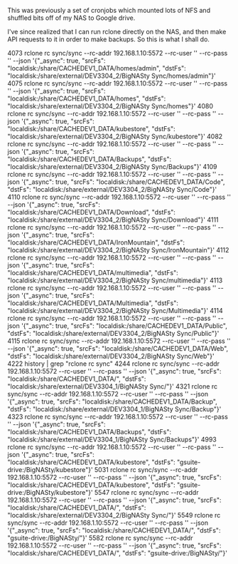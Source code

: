 This was previously a set of cronjobs which mounted lots of NFS and shuffled bits off of my NAS to Google drive.

I've since realized that I can run rclone directly on the NAS, and then make API requests to it in order to make backups. So this is what I shall do.

4073  rclone rc sync/sync --rc-addr 192.168.1.10:5572 --rc-user '' --rc-pass '' --json '{"_async": true, "srcFs": "localdisk:/share/CACHEDEV1_DATA/homes/admin", "dstFs": "localdisk:/share/external/DEV3304_2/BigNASty Sync/homes/admin"}'
 4075  rclone rc sync/sync --rc-addr 192.168.1.10:5572 --rc-user '' --rc-pass '' --json '{"_async": true, "srcFs": "localdisk:/share/CACHEDEV1_DATA/homes", "dstFs": "localdisk:/share/external/DEV3304_2/BigNASty Sync/homes"}'
 4080  rclone rc sync/sync --rc-addr 192.168.1.10:5572 --rc-user '' --rc-pass '' --json '{"_async": true, "srcFs": "localdisk:/share/CACHEDEV1_DATA/kubestore", "dstFs": "localdisk:/share/external/DEV3304_2/BigNASty Sync/kubestore"}'
 4082  rclone rc sync/sync --rc-addr 192.168.1.10:5572 --rc-user '' --rc-pass '' --json '{"_async": true, "srcFs": "localdisk:/share/CACHEDEV1_DATA/Backups", "dstFs": "localdisk:/share/external/DEV3304_2/BigNASty Sync/Backups"}'
 4109  rclone rc sync/sync --rc-addr 192.168.1.10:5572 --rc-user '' --rc-pass '' --json '{"_async": true, "srcFs": "localdisk:/share/CACHEDEV1_DATA/Code", "dstFs": "localdisk:/share/external/DEV3304_2/BigNASty Sync/Code"}'
 4110  rclone rc sync/sync --rc-addr 192.168.1.10:5572 --rc-user '' --rc-pass '' --json '{"_async": true, "srcFs": "localdisk:/share/CACHEDEV1_DATA/Download", "dstFs": "localdisk:/share/external/DEV3304_2/BigNASty Sync/Download"}'
 4111  rclone rc sync/sync --rc-addr 192.168.1.10:5572 --rc-user '' --rc-pass '' --json '{"_async": true, "srcFs": "localdisk:/share/CACHEDEV1_DATA/IronMountain", "dstFs": "localdisk:/share/external/DEV3304_2/BigNASty Sync/IronMountain"}'
 4112  rclone rc sync/sync --rc-addr 192.168.1.10:5572 --rc-user '' --rc-pass '' --json '{"_async": true, "srcFs": "localdisk:/share/CACHEDEV1_DATA/multimedia", "dstFs": "localdisk:/share/external/DEV3304_2/BigNASty Sync/multimedia"}'
 4113  rclone rc sync/sync --rc-addr 192.168.1.10:5572 --rc-user '' --rc-pass '' --json '{"_async": true, "srcFs": "localdisk:/share/CACHEDEV1_DATA/Multimedia", "dstFs": "localdisk:/share/external/DEV3304_2/BigNASty Sync/Multimedia"}'
 4114  rclone rc sync/sync --rc-addr 192.168.1.10:5572 --rc-user '' --rc-pass '' --json '{"_async": true, "srcFs": "localdisk:/share/CACHEDEV1_DATA/Public", "dstFs": "localdisk:/share/external/DEV3304_2/BigNASty Sync/Public"}'
 4115  rclone rc sync/sync --rc-addr 192.168.1.10:5572 --rc-user '' --rc-pass '' --json '{"_async": true, "srcFs": "localdisk:/share/CACHEDEV1_DATA/Web", "dstFs": "localdisk:/share/external/DEV3304_2/BigNASty Sync/Web"}'
 4222  history | grep "rclone rc sync"
 4244  rclone rc sync/sync --rc-addr 192.168.1.10:5572 --rc-user '' --rc-pass '' --json '{"_async": true, "srcFs": "localdisk:/share/CACHEDEV1_DATA/", "dstFs": "localdisk:/share/external/DEV3304_1/BigNASty Sync/"}'
 4321  rclone rc sync/sync --rc-addr 192.168.1.10:5572 --rc-user '' --rc-pass '' --json '{"_async": true, "srcFs": "localdisk:/share/CACHEDEV1_DATA/Backup", "dstFs": "localdisk:/share/external/DEV3304_1/BigNASty Sync/Backup"}'
 4323  rclone rc sync/sync --rc-addr 192.168.1.10:5572 --rc-user '' --rc-pass '' --json '{"_async": true, "srcFs": "localdisk:/share/CACHEDEV1_DATA/Backups", "dstFs": "localdisk:/share/external/DEV3304_1/BigNASty Sync/Backups"}'
 4993  rclone rc sync/sync --rc-addr 192.168.1.10:5572 --rc-user '' --rc-pass '' --json '{"_async": true, "srcFs": "localdisk:/share/CACHEDEV1_DATA/kubestore", "dstFs": "gsuite-drive:/BigNASty/kubestore"}'
 5031  rclone rc sync/sync --rc-addr 192.168.1.10:5572 --rc-user '' --rc-pass '' --json '{"_async": true, "srcFs": "localdisk:/share/CACHEDEV1_DATA/kubestore", "dstFs": "gsuite-drive:/BigNASty/kubestore"}'
 5547  rclone rc sync/sync --rc-addr 192.168.1.10:5572 --rc-user '' --rc-pass '' --json '{"_async": true, "srcFs": "localdisk:/share/CACHEDEV1_DATA/", "dstFs": "localdisk:/share/external/DEV3304_2/BigNASty Sync/"}'
 5549  rclone rc sync/sync --rc-addr 192.168.1.10:5572 --rc-user '' --rc-pass '' --json '{"_async": true, "srcFs": "localdisk:/share/CACHEDEV1_DATA/", "dstFs": "gsuite-drive:/BigNASty/"}'
 5582  rclone rc sync/sync --rc-addr 192.168.1.10:5572 --rc-user '' --rc-pass '' --json '{"_async": true, "srcFs": "localdisk:/share/CACHEDEV1_DATA/", "dstFs": "gsuite-drive:/BigNASty/"}'